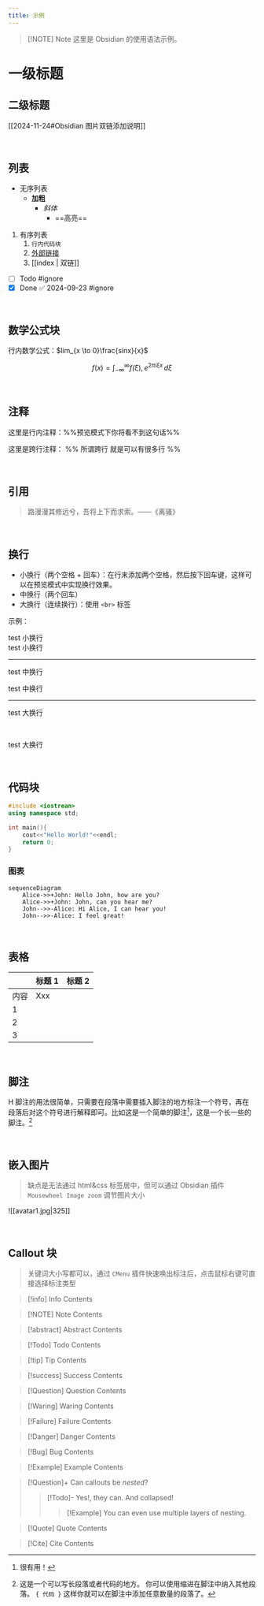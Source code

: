 ```yaml
---
title: 示例
---
```


> [!NOTE] Note
> 这里是 Obsidian 的使用语法示例。

# 一级标题

## 二级标题


[[2024-11-24#Obsidian 图片双链添加说明]]

<br>

## 列表

- 无序列表
	- **加粗**
		- *斜体* 
			-  ==高亮==

1. 有序列表
	1. `行内代码块`
	2. [外部链接](https://github.com/Benn314)
	3. [[index | 双链]]

- [ ] Todo #ignore
- [x] Done ✅ 2024-09-23 #ignore

<br>

## 数学公式块

行内数学公式：$lim_{x \to 0}\frac{sinx}{x}$

$$
f(x) = \int_{-\infty}^\infty
    f\hat(\xi),e^{2 \pi i \xi x}
    \,d\xi
$$


<br>

## 注释

这里是行内注释：%%预览模式下你将看不到这句话%% 

这里是跨行注释： 
%% 
所谓跨行 
就是可以有很多行 
%%

<br>

## 引用

> 路漫漫其修远兮，吾将上下而求索。——《离骚》

<br>

## 换行

- 小换行（两个空格 + 回车）：在行末添加两个空格，然后按下回车键，这样可以在预览模式中实现换行效果。
- 中换行（两个回车）
- 大换行（连续换行）：使用 `<br>` 标签

示例：

test 小换行  
test 小换行

---

test 中换行

test 中换行

---

test 大换行

<br>

test 大换行

<br>

## 代码块

```c++
#include <iostrean>
using namespace std;

int main(){
	cout<<"Hello World!"<<endl;
	return 0;
}
```

### 图表

```mermaid
sequenceDiagram
    Alice->>+John: Hello John, how are you?
    Alice->>+John: John, can you hear me?
    John-->>-Alice: Hi Alice, I can hear you!
    John-->>-Alice: I feel great!
```

<br>

## 表格

|     | 标题 1 | 标题 2 |
| --- | ---- | ---- |
| 内容  | Xxx  |      |
| 1   |      |      |
| 2   |      |      |
| 3   |      |      |

<br>

## 脚注

H 脚注的用法很简单，只需要在段落中需要插入脚注的地方标注一个符号，再在段落后对这个符号进行解释即可。比如这是一个简单的脚注[^1]，这是一个长一些的脚注。[^长脚注]

[^1]: 很有用！ 
[^长脚注]: 这是一个可以写长段落或者代码的地方。 
			你可以使用缩进在脚注中纳入其他段落。 
			`{ 代码 }` 
			这样你就可以在脚注中添加任意数量的段落了。

<br>

## 嵌入图片

> 缺点是无法通过 html&css 标签居中，但可以通过 Obsidian 插件 `Mousewheel Image zoom` 调节图片大小

![[avatar1.jpg|325]]

<br>

## Callout 块

> 关键词大小写都可以，通过 `CMenu` 插件快速唤出标注后，点击鼠标右键可直接选择标注类型

> [!info] Info
> Contents

> [!NOTE] Note
> Contents

> [!abstract] Abstract
> Contents

> [!Todo] Todo
> Contents

> [!tip] Tip
> Contents

> [!success] Success
> Contents

> [!Question] Question
> Contents

> [!Waring] Waring
> Contents

> [!Failure] Failure
> Contents

> [!Danger] Danger
> Contents

> [!Bug] Bug
> Contents

> [!Example] Example
> Contents

> [!Question]+ Can callouts be _nested_?
> > [!Todo]- Yes!, they can. And collapsed!
> > > [!Example]
> > > You can even use multiple layers of nesting.

> [!Quote] Quote
> Contents

> [!Cite] Cite
> Contents
